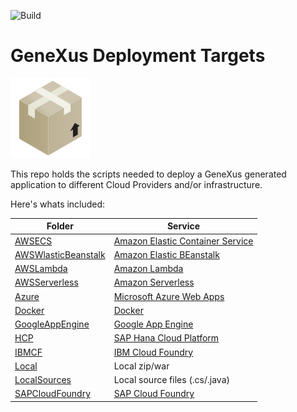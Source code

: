 ![Build](https://github.com/genexuslabs/deployment-targets/workflows/Build/badge.svg)

# GeneXus Deployment Targets
![](/res/cardboard-box.png)

This repo holds the scripts needed to deploy a GeneXus generated application to different Cloud Providers and/or infrastructure. 

Here's whats included:

Folder|Service
---|---
[AWSECS](./src/AWSECS)| [Amazon Elastic Container Service](https://aws.amazon.com/ecs/)
[AWSWlasticBeanstalk](./src/AWSWlasticBeanstalk)|[Amazon Elastic BEanstalk](https://aws.amazon.com/elasticbeanstalk/)
[AWSLambda](./src/AWSLambda)|[Amazon Lambda](https://aws.amazon.com/lambda/)
[AWSServerless](./src/AWSServerless)|[Amazon Serverless](https://aws.amazon.com/serverless/)
[Azure](./src/Azure)|[Microsoft Azure Web Apps](https://azure.microsoft.com/en-us/services/app-service/web/)
[Docker](./src/Docker)|[Docker](https://www.docker.com/)
[GoogleAppEngine](./src/GoogleAppEngine)|[Google App Engine](https://cloud.google.com/appengine)
[HCP](./src/HCP)|[SAP Hana Cloud Platform](https://saphanacloudservices.com/)
[IBMCF](./src/IBMCF)|[IBM Cloud Foundry](https://www.ibm.com/cloud/cloud-foundry)
[Local](./src/Local)|Local zip/war
[LocalSources](./src/LocalSources)|Local source files (.cs/.java)
[SAPCloudFoundry](./src/SAPCloudFoundry)|[SAP Cloud Foundry](https://www.cloudfoundry.org/the-foundry/sap-cloud-platform/)